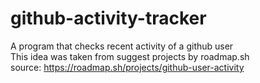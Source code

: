 # github-activity-tracker
A program that checks recent activity of a github user  
This idea was taken from suggest projects by roadmap.sh   
source: https://roadmap.sh/projects/github-user-activity
